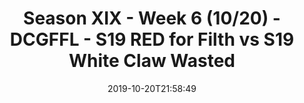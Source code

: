 ---
title: Season XIX - Week 6 (10/20) - DCGFFL - S19 RED for Filth vs S19 White Claw
  Wasted
teams-score:
- team: _teams/red-2.md
  score: 0
- team: _teams/white.md
  score: 36
mvp: Rain
game-ball: Rain
season: 19
week: 6
date: '2019-10-20T21:58:49'
pageid: season-xix-week-6-10-20-7022-vs-7027
---